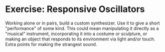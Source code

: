 # Exercise: Responsive Oscillators

Working alone or in pairs, build a custom synthesizer. Use it to give a short "performance" of some kind. This could mean manipulating it directly as a "musical" instrument, incorporating it into a costume or sculpture, or making an object that responds to its environment via light and/or touch. Extra points for making the strangest sound.